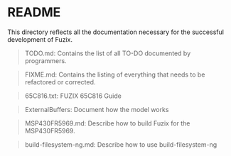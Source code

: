 # README

This directory reflects all the documentation necessary for the successful development of Fuzix.


> TODO.md: Contains the list of all TO-DO documented by programmers.

> FIXME.md: Contains the listing of everything that needs to be refactored or corrected.

> 65C816.txt: FUZIX 65C816 Guide

> ExternalBuffers: Document how the model works

> MSP430FR5969.md: Describe how to build Fuzix for the MSP430FR5969.

> build-filesystem-ng.md: Describe how to use build-filesystem-ng
